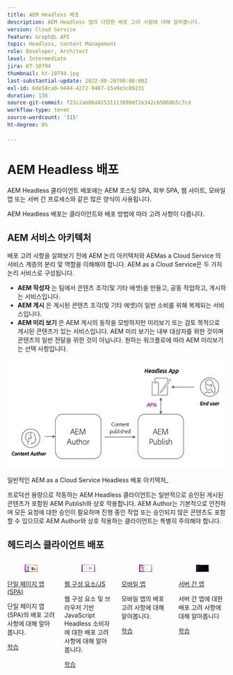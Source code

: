 ```yaml
---
title: AEM Headless 배포
description: AEM Headless 앱의 다양한 배포 고려 사항에 대해 알아봅니다.
version: Cloud Service
feature: GraphQL API
topic: Headless, Content Management
role: Developer, Architect
level: Intermediate
jira: KT-10794
thumbnail: kt-10794.jpg
last-substantial-update: 2022-08-26T00:00:00Z
exl-id: 6de58ca0-9444-4272-9487-15a9e3c89231
duration: 136
source-git-commit: f23c2ab86d42531113690df2e342c65060b5c7cd
workflow-type: tm+mt
source-wordcount: '315'
ht-degree: 0%

---
```


# AEM Headless 배포

AEM Headless 클라이언트 배포에는 AEM 호스팅 SPA, 외부 SPA, 웹 사이트, 모바일 앱 또는 서버 간 프로세스와 같은 많은 양식이 사용됩니다.

AEM Headless 배포는 클라이언트와 배포 방법에 따라 고려 사항이 다릅니다.

## AEM 서비스 아키텍처

배포 고려 사항을 살펴보기 전에 AEM 논리 아키텍처와 AEMas a Cloud Service 의 서비스 계층의 분리 및 역할을 이해해야 합니다. AEM as a Cloud Service은 두 가지 논리 서비스로 구성됩니다.

+ __AEM 작성자__ 는 팀에서 콘텐츠 조각(및 기타 에셋)을 만들고, 공동 작업하고, 게시하는 서비스입니다.
+ __AEM 게시__ 은 게시된 콘텐츠 조각(및 기타 에셋)이 일반 소비를 위해 복제되는 서비스입니다.
+ __AEM 미리 보기__ 은 AEM 게시의 동작을 모방하지만 미리보기 또는 검토 목적으로 게시된 콘텐츠가 있는 서비스입니다. AEM 미리 보기는 내부 대상자를 위한 것이며 콘텐츠의 일반 전달을 위한 것이 아닙니다. 원하는 워크플로에 따라 AEM 미리보기 는 선택 사항입니다.

![AEM 서비스 아키텍처](./assets/overview/aem-service-architecture.png)

일반적인 AEM as a Cloud Service Headless 배포 아키텍처_

프로덕션 용량으로 작동하는 AEM Headless 클라이언트는 일반적으로 승인된 게시된 콘텐츠가 포함된 AEM Publish와 상호 작용합니다. AEM Author는 기본적으로 안전하며 모든 요청에 대한 승인이 필요하며 진행 중인 작업 또는 승인되지 않은 콘텐츠도 포함할 수 있으므로 AEM Author와 상호 작용하는 클라이언트는 특별히 주의해야 합니다.

## 헤드리스 클라이언트 배포

<div class="columns is-multiline">
    <!-- Single-page App (SPA) -->
    <div class="column is-half-tablet is-half-desktop is-one-third-widescreen" aria-label="Single-page App (SPA)" tabindex="0">
       <div class="card">
           <div class="card-image">
               <figure class="image is-16by9">
                   <a href="./spa.md" title="단일 페이지 앱(SPA)" tabindex="-1">
                       <img class="is-bordered-r-small" src="./assets/spa/spa-card.png" alt="단일 페이지 앱(SPA)">
                   </a>
               </figure>
           </div>
           <div class="card-content is-padded-small">
               <div class="content">
                   <p class="headline is-size-6 has-text-weight-bold"><a href="./spa.md" title="단일 페이지 앱(SPA)">단일 페이지 앱(SPA)</a></p>
                   <p class="is-size-6">단일 페이지 앱(SPA)의 배포 고려 사항에 대해 알아봅니다.</p>
                   <a href="./spa.md" class="spectrum-Button spectrum-Button--outline spectrum-Button--primary spectrum-Button--sizeM">
                       <span class="spectrum-Button-label has-no-wrap has-text-weight-bold">학습</span>
                   </a>
               </div>
           </div>
       </div>
    </div>
<!-- Web component/JS -->
<div class="column is-half-tablet is-half-desktop is-one-third-widescreen" aria-label="Web component/JS" tabindex="0">
   <div class="card">
       <div class="card-image">
           <figure class="image is-16by9">
               <a href="./web-component.md" title="웹 구성 요소/JS" tabindex="-1">
                   <img class="is-bordered-r-small" src="./assets/web-component/web-component-card.png" alt="웹 구성 요소/JS">
               </a>
           </figure>
       </div>
       <div class="card-content is-padded-small">
           <div class="content">
               <p class="headline is-size-6 has-text-weight-bold"><a href="./web-component.md" title="웹 구성 요소/JS">웹 구성 요소/JS</a></p>
               <p class="is-size-6">웹 구성 요소 및 브라우저 기반 JavaScript Headless 소비자에 대한 배포 고려 사항에 대해 알아봅니다.</p>
               <a href="./web-component.md" class="spectrum-Button spectrum-Button--outline spectrum-Button--primary spectrum-Button--sizeM">
                   <span class="spectrum-Button-label has-no-wrap has-text-weight-bold">학습</span>
               </a>
           </div>
       </div>
   </div>
</div>
<!-- Mobile apps -->
<div class="column is-half-tablet is-half-desktop is-one-third-widescreen" aria-label="Mobile apps" tabindex="0">
   <div class="card">
       <div class="card-image">
           <figure class="image is-16by9">
               <a href="./mobile.md" title="모바일 앱" tabindex="-1">
                   <img class="is-bordered-r-small" src="./assets/mobile/mobile-card.png" alt="모바일 앱">
               </a>
           </figure>
       </div>
       <div class="card-content is-padded-small">
           <div class="content">
               <p class="headline is-size-6 has-text-weight-bold"><a href="./mobile.md" title="모바일 앱">모바일 앱</a></p>
               <p class="is-size-6">모바일 앱의 배포 고려 사항에 대해 알아봅니다.</p>
               <a href="./mobile.md" class="spectrum-Button spectrum-Button--outline spectrum-Button--primary spectrum-Button--sizeM">
                   <span class="spectrum-Button-label has-no-wrap has-text-weight-bold">학습</span>
               </a>
           </div>
       </div>
   </div>
</div>
<!-- Server-to-server apps -->
<div class="column is-half-tablet is-half-desktop is-one-third-widescreen" aria-label="Server-to-server apps" tabindex="0">
   <div class="card">
       <div class="card-image">
           <figure class="image is-16by9">
               <a href="./server-to-server.md" title="서버 간 앱" tabindex="-1">
                   <img class="is-bordered-r-small" src="./assets/server-to-server/server-to-server-card.png" alt="서버 간 앱">
               </a>
           </figure>
       </div>
       <div class="card-content is-padded-small">
           <div class="content">
               <p class="headline is-size-6 has-text-weight-bold"><a href="./server-to-server.md" title="서버 간 앱">서버 간 앱</a></p>
               <p class="is-size-6">서버 간 앱에 대한 배포 고려 사항에 대해 알아봅니다</p>
               <a href="./server-to-server.md" class="spectrum-Button spectrum-Button--outline spectrum-Button--primary spectrum-Button--sizeM">
                   <span class="spectrum-Button-label has-no-wrap has-text-weight-bold">학습</span>
               </a>
           </div>
       </div>
   </div>
</div>
</div>
